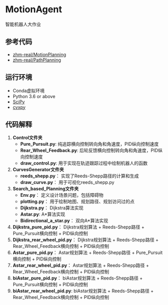 # MotionAgent
智能机器人大作业

## 参考代码
- [zhm-real/MotionPlanning](https://github.com/zhm-real/MotionPlanning)
- [zhm-real/PathPlanning](https://github.com/zhm-real/PathPlanning)

## 运行环境
- Conda虚拟环境
- Python 3.6 or above
- [SciPy](https://scipy.org/)
- [cvxpy](https://github.com/cvxgrp/cvxpy)


## 代码解释
1. **Control文件夹**
   - **Pure_Pursuit.py**: 纯追踪横向控制转向角和角速度，PID纵向控制速度
   - **Rear_Wheel_Feedback.py**: 后轮反馈横向控制转向角和角速度，PID纵向控制速度
   - **draw_control.py**: 用于实现在轨迹跟踪过程中绘制机器人的函数
2. **CurvesGenerator文件夹**
   - **reeds_shepp.py**： 实现了Reeds-Shepp路径的计算和生成
   -  **draw_curve.py**： 用于可视化reeds_shepp.py
3. **Search_based_Planning文件夹**
   - **Env.py**： 定义设计场景问题，包括障碍物
   - **plotting.py**： 用于绘制地图、规划路径、规划访问过的点
   - **Dijkstra.py**： Dijkstra算法实现
   - **Astar.py**: A*算法实现
   - **Bidirectional_a_star.py**： 双向A*算法实现
5. **Dijkstra_pure_pid.py**： Dijkstra规划算法 + Reeds-Shepp路径 + Pure_Pursuit横向控制 + PID纵向控制
6. **Dijkstra_rear_wheel_pid.py**： Dijkstra规划算法 + Reeds-Shepp路径 + Rear_Wheel_Feedback横向控制 + PID纵向控制
7. **Astar_pure_pid.py**： Astar规划算法 + Reeds-Shepp路径 + Pure_Pursuit横向控制 + PID纵向控制
8. **Astar_rear_wheel_pid.py**： Astar规划算法 + Reeds-Shepp路径 + Rear_Wheel_Feedback横向控制 + PID纵向控制
9. **biAstar_pure_pid.py**： biAstar规划算法 + Reeds-Shepp路径 + Pure_Pursuit横向控制 + PID纵向控制
10. **biAstar_rear_wheel_pid.py**: biAstar规划算法 + Reeds-Shepp路径 + Rear_Wheel_Feedback横向控制 + PID纵向控制

